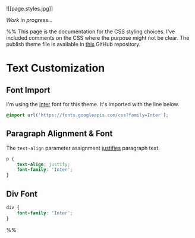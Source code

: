 ![[page.styles.jpg]]

*Work in progress...*

%%
This page is the documentation for the CSS styling choices. I've included comments on the CSS where the purpose might not be clear. The publish theme file is available in [this](https://github.com/harttraveller/mintel-theme/blob/main/publish.css) GitHub repository.

# Text Customization

## Font Import

I'm using the [inter](https://fonts.google.com/specimen/Inter?query=inter) font for this theme. It's imported with the line below.
```CSS
@import url('https://fonts.googleapis.com/css?family=Inter');
```
## Paragraph Alignment & Font

The `text-align` parameter assignment [justifies](https://www.shutterstock.com/blog/wp-content/uploads/sites/5/2018/07/shutterstock-align-typography-example-copy2.jpg) paragraph text.
```CSS
p {
    text-align: justify;
    font-family: 'Inter';
}
```

## Div Font
```CSS
div {
    font-family: 'Inter';
}
```

%%